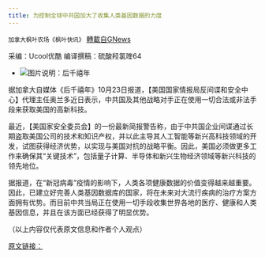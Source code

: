 ```yaml
---
title: 为控制全球中共国加大了收集人类基因数据的力度
---
```

`加拿大枫叶农场《枫叶快讯》` [轉載自GNews](https://gnews.org/zh-hans/1617994/)

采编：Ucool优酷     编译撰稿：硫酸羟氯喹64

- ![](https://assets.gnews.org/wp-content/uploads/2021/10/a-9-edited.jpg)图片说明：后千禧年


据加拿大自媒体《后千禧年》10月23日报道，【美国国家情报局反间谍和安全中心】代理主任奥兰多近日表示，中共国及其他战略对手正在使用一切合法或非法手段来获取美国的高新科技。

最近，【美国家安全委员会】的一份最新简报警告称，由于中共国企业间谍通过长期盗取美国公司的技术和知识产权，并以此主导其人工智能等新兴高科技领域的开发，试图获得经济优势，以实现与美国对抗的战略平衡。因此，美国必须做更多工作来确保其“关键技术”，包括量子计算、半导体和新兴生物经济领域等新兴科技的领先地位。

据报道，在“新冠病毒”疫情的影响下，人类各项健康数据的价值变得越来越重要。因此，已建立好完善人类基因数据库的国家，将在未来对大流行疾病的治疗方案方面拥有优势。而目前中共当局正在使用一切手段收集世界各地的医疗、健康和人类基因信息，并且在该方面已经获得了明显优势。

（以上内容仅代表原文信息和作者个人观点）

[原文链接：](https://thepostmillennial.com/china-ramping-up-efforts-to-collect-genetic-data)
